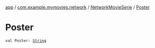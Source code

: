 [app](../../index.md) / [com.example.mymovies.network](../index.md) / [NetworkMovieSerie](index.md) / [Poster](./-poster.md)

# Poster

`val Poster: `[`String`](https://kotlinlang.org/api/latest/jvm/stdlib/kotlin/-string/index.html)